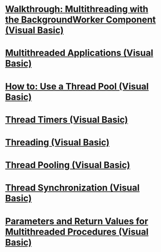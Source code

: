 # [Walkthrough: Multithreading with the BackgroundWorker Component (Visual Basic)](walkthrough-multithreading-with-the-backgroundworker-component.md)
# [Multithreaded Applications (Visual Basic)](multithreaded-applications.md)
# [How to: Use a Thread Pool (Visual Basic)](how-to-use-a-thread-pool.md)
# [Thread Timers (Visual Basic)](thread-timers.md)
# [Threading (Visual Basic)](index.md)
# [Thread Pooling (Visual Basic)](thread-pooling.md)
# [Thread Synchronization (Visual Basic)](thread-synchronization.md)
# [Parameters and Return Values for Multithreaded Procedures (Visual Basic)](parameters-and-return-values-for-multithreaded-procedures.md)
